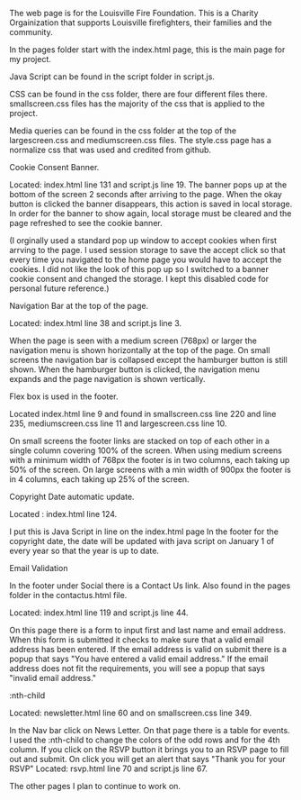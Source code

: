 The web page is for the Louisville Fire Foundation.
This is a Charity Orgainization that supports Louisville firefighters, their families and the community.



In the pages folder start with the index.html page, this is the main page for my project.


Java Script can be found in the script folder in script.js.


CSS can be found in the css folder, there are four different files there.
smallscreen.css files has the majority of the css that is applied to the project.

Media queries can be found in the css folder at the top of the largescreen.css and mediumscreen.css files.
The style.css page has a normalize css that was used and credited from github. 



Cookie Consent Banner. 

Located: index.html line 131 and script.js line 19.
The banner pops up at the bottom of the screen 2 seconds after arriving to the page.
When the okay button is clicked the banner disappears, this action is saved in local storage.  In order for the banner to show again, local storage must be cleared and the page refreshed to see the cookie banner.



(I orginally used a standard pop up window to accept cookies when first arrving to the page. I used session storage to save the accept click so that every time you navigated to the home page you would have to accept the cookies. 
I did not like the look of this pop up so I switched to a banner cookie consent and changed the storage. I kept this disabled code for personal future reference.)



Navigation Bar at the top of the page. 

Located: index.html line 38 and script.js line 3.

When the page is seen with a medium screen (768px) or larger the navigation menu is shown horizontally at the top of the page.
On small screens the navigation bar is collapsed except the hamburger button is still shown.
When the hamburger button is clicked, the navigation menu expands and the page navigation is shown vertically.



Flex box is used in the footer.

Located index.html line 9 and found in smallscreen.css line 220 and line 235, mediumscreen.css line 11 and largescreen.css line 10.

On small screens the footer links are stacked on top of each other in a single column covering 100% of the screen. When using medium screens with a minimum width of 768px the footer is in two columns, each taking up 50% of the screen.
On large screens with a min width of 900px the footer is in 4 columns, each taking up 25% of the screen. 



Copyright Date automatic update.

Located : index.html line 124.

 I put this is Java Script in line on the index.html page
In the footer for the copyright date, the date will be updated with java script on January 1 of every year so that the year is up to date. 


Email Validation

In the footer under Social there is a Contact Us link. 
Also found in the pages folder in the contactus.html file.

Located: index.html line 119 and script.js line 44.

On this page there is a form to input first and last name and email address. When this form is submitted it checks to make sure that a valid email address has been entered. If the email address is valid on submit there is a popup that says "You have entered a valid email address." If the email address does not fit the requirements, you will see a popup that says "invalid email address."

 
:nth-child 

Located: newsletter.html line 60 and on smallscreen.css line 349.

In the Nav bar click on News Letter. On that page there is a table for events. I used the :nth-child to change the colors of the odd rows and for the 4th column.
If you click on the RSVP button it brings you to an RSVP page to fill out and submit. On click you will get an alert that says "Thank you for your RSVP" Located: rsvp.html line 70 and script.js line 67.



The other pages I plan to continue to work on. 